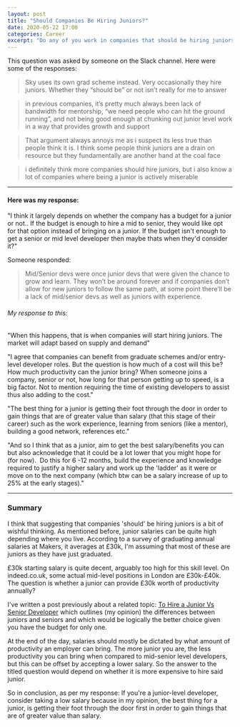 ```yaml
---
layout: post
title: "Should Companies Be Hiring Juniors?"
date: 2020-05-22 17:00
categories: Career
excerpt: "Do any of you work in companies that should be hiring juniors but aren't? What's stopping them?"
---
```


This question was asked by someone on the Slack channel.
Here were some of the responses:

> Sky uses its own grad scheme instead. Very occasionally they hire juniors. Whether they “should be” or not isn’t really for me to answer

> in previous companies, it’s pretty much always been lack of bandwidth for mentorship, “we need people who can hit the ground running”, and not being good enough at chunking out junior level work in a way that provides growth and support

> That argument always annoys me as i suspect its less true than people think it is. I think some people think juniors are a drain on resource but they fundamentally are another hand at the coal face

> i definitely think more companies should hire juniors, but i also know a lot of companies where being a junior is actively miserable

---

#### Here was my response:

"I think it largely depends on whether the company has a budget for a junior or not.. If the budget is enough to hire a mid to senior, they would like opt for that option instead of bringing on a junior. If the budget isn't enough to get a senior or mid level developer then maybe thats when they'd consider it?"

Someone responded:

> Mid/Senior devs were once junior devs that were given the chance to grow and learn. They won’t be around forever and if companies don’t allow for new juniors to follow the same path, at some point there’ll be a lack of mid/senior devs as well as juniors with experience.

###### My response to this:

"When this happens, that is when companies will start hiring juniors. The market will adapt based on supply and demand"

"I agree that companies can benefit from graduate schemes and/or entry-level developer roles.
But the question is how much of a cost will this be? How much productivity can the junior bring?
When someone joins a company, senior or not, how long for that person getting up to speed, is a big factor.
Not to mention requiring the time of existing developers to assist thus also adding to the cost."

"The best thing for a junior is getting their foot through the door in order to gain things that are of greater value than salary (that this stage of their career) such as the work experience, learning from seniors (like a mentor),  building a good network, references etc."

"And so I think that as a junior, aim to get the best salary/benefits you can but also acknowledge that it could be a lot lower that you might hope for (for now).  Do this for 6 -12 months, build the experience and knowledge required to justify a higher salary and work up the 'ladder' as it were or move on to the next company (which btw can be a salary increase of up to 25% at the early stages)."



---

### Summary

I think that suggesting that companies 'should' be hiring juniors is a bit of wishful thinking. As mentioned before, junior salaries can be quite high depending where you live. According to a survey of graduating annual salaries at Makers, it averages at £30k, I'm assuming that most of these are juniors as they have just graduated.

£30k starting salary is quite decent, arguably too high for this skill level. On indeed.co.uk, some actual mid-level positions in London are £30k-£40k. The question is whether a junior can provide £30k worth of productivity annually?

I've written a post previously about a related topic: [To Hire a Junior Vs Senior Developer](/to-hire-a-junior-vs-senior-developer/) which outlines (my opinion) the differences between juniors and seniors and which would be logically the better choice given you have the budget for only one.

At the end of the day, salaries should mostly be dictated by what amount of productivity an employer can bring. The more junior you are, the less productivity you can bring when compared to mid-senior level developers, but this can be offset by accepting a lower salary. So the answer to the titled question would depend on whether it is more expensive to hire said junior.

So in conclusion, as per my response: If you're a junior-level developer, consider taking a low salary because in my opinion, the best thing for a junior, is getting their foot through the door first in order to gain things that are of greater value than salary.